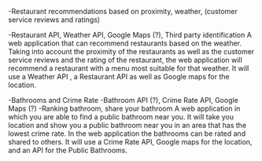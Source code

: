 -Restaurant recommendations based on proximity, weather, (customer service reviews and ratings)

-Restaurant API, Weather API, Google Maps (?), Third party identification
A web application that can recommend restaurants based on the weather. Taking into account the proximity of the restaurants as well as the customer service reviews and the rating of the restaurant, the web application will recommend a restaurant with a menu most suitable for that weather. It will use a Weather API , a Restaurant API as well as Google maps for the location.



-Bathrooms and Crime Rate
-Bathroom API (?), Crime Rate API, Google Maps (?)
-Ranking bathroom, share your bathroom
A web application in which you are able to find a public bathroom near you. It will take you location and show you a public bathroom near you in an area that has the lowest crime rate. In the web application the bathrooms can be rated and shared to others. It will use a Crime Rate API, Google maps for the location, and an API for the Public Bathrooms.

